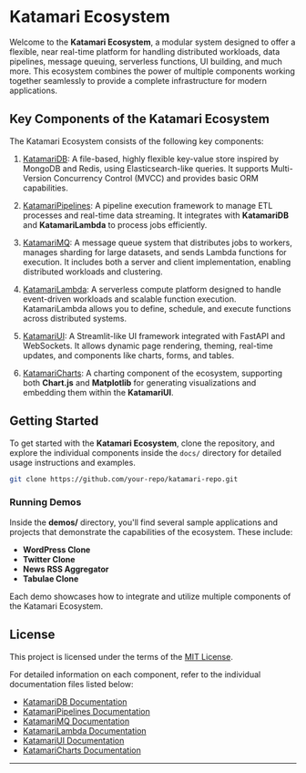 # Katamari Ecosystem

Welcome to the **Katamari Ecosystem**, a modular system designed to offer a flexible, near real-time platform for handling distributed workloads, data pipelines, message queuing, serverless functions, UI building, and much more. This ecosystem combines the power of multiple components working together seamlessly to provide a complete infrastructure for modern applications.

## Key Components of the Katamari Ecosystem

The Katamari Ecosystem consists of the following key components:

1. [KatamariDB](docs/KatamariDB.md): A file-based, highly flexible key-value store inspired by MongoDB and Redis, using Elasticsearch-like queries. It supports Multi-Version Concurrency Control (MVCC) and provides basic ORM capabilities.

2. [KatamariPipelines](docs/KatamariPipelines.md): A pipeline execution framework to manage ETL processes and real-time data streaming. It integrates with **KatamariDB** and **KatamariLambda** to process jobs efficiently.

3. [KatamariMQ](docs/KatamariMQ.md): A message queue system that distributes jobs to workers, manages sharding for large datasets, and sends Lambda functions for execution. It includes both a server and client implementation, enabling distributed workloads and clustering.

4. [KatamariLambda](docs/KatamariLambda.md): A serverless compute platform designed to handle event-driven workloads and scalable function execution. KatamariLambda allows you to define, schedule, and execute functions across distributed systems.

5. [KatamariUI](docs/KatamariUI.md): A Streamlit-like UI framework integrated with FastAPI and WebSockets. It allows dynamic page rendering, theming, real-time updates, and components like charts, forms, and tables.

6. [KatamariCharts](docs/KatamariCharts.md): A charting component of the ecosystem, supporting both **Chart.js** and **Matplotlib** for generating visualizations and embedding them within the **KatamariUI**.

## Getting Started

To get started with the **Katamari Ecosystem**, clone the repository, and explore the individual components inside the `docs/` directory for detailed usage instructions and examples.

```bash
git clone https://github.com/your-repo/katamari-repo.git
```

### Running Demos

Inside the **demos/** directory, you'll find several sample applications and projects that demonstrate the capabilities of the ecosystem. These include:

- **WordPress Clone**
- **Twitter Clone**
- **News RSS Aggregator**
- **Tabulae Clone**

Each demo showcases how to integrate and utilize multiple components of the Katamari Ecosystem.

## License

This project is licensed under the terms of the [MIT License](LICENSE).

For detailed information on each component, refer to the individual documentation files listed below:

- [KatamariDB Documentation](docs/KatamariDB.md)
- [KatamariPipelines Documentation](docs/KatamariPipelines.md)
- [KatamariMQ Documentation](docs/KatamariMQ.md)
- [KatamariLambda Documentation](docs/KatamariLambda.md)
- [KatamariUI Documentation](docs/KatamariUI.md)
- [KatamariCharts Documentation](docs/KatamariCharts.md)

---
